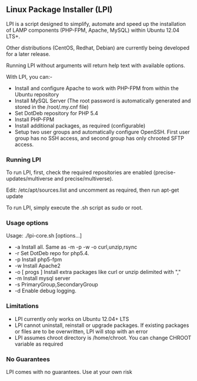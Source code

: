 ## Linux Package Installer (LPI)

LPI is a script designed to simplify, automate and speed up the installation of LAMP components (PHP-FPM, Apache, MySQL) within Ubuntu 12.04 LTS+.  

Other distributions (CentOS, Redhat, Debian) are currently being developed for a later release.

Running LPI without arguments will return help text with available options.

With LPI, you can:-

- Install and configure Apache to work with PHP-FPM from within the Ubuntu repository
- Install MySQL Server (The root password is automatically generated and stored in the /root/.my.cnf file)
- Set DotDeb repository for PHP 5.4
- Install PHP-FPM
- Install additional packages, as required (configurable)
- Setup two user groups and automatically configure OpenSSH.  First user group has no SSH access, and second group has only chrooted SFTP access.


### Running LPI

To run LPI, first, check the required repositories are enabled (precise-updates/multiverse and precise/multiverse).

Edit: /etc/apt/sources.list and uncomment as required, then run apt-get update

To run LPI, simply execute the .sh script as sudo or root.

### Usage options

Usage: ./lpi-core.sh [options...]

- -a             Install all. Same as -m -p -w -o curl,unzip,rsync
- -r             Set DotDeb repo for php5.4.
- -p             Install php5-fpm
- -w             Install Apache2
- -o [ progs ]   Install extra packages like curl or unzip delimited with ","
- -m             Install mysql server
- -s PrimaryGroup,SecondaryGroup
- -d             Enable debug logging.

### Limitations

- LPI currently only works on Ubuntu 12.04+ LTS
- LPI cannot uninstall, reinstall or upgrade packages.  If existing packages or files are to be overwritten, LPI will stop with an error
- LPI assumes chroot directory is /home/chroot.  You can change CHROOT variable as required

### No Guarantees

LPI comes with no guarantees.  Use at your own risk
